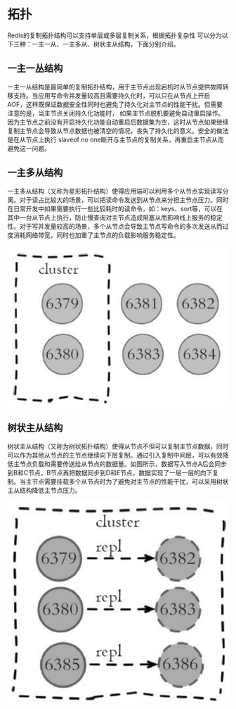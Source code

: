 # 拓扑

Redis的复制拓扑结构可以支持单层或多层复制关系，根据拓扑复杂性 可以分为以下三种：一主一从、一主多从、树状主从结构，下面分别介绍。

## 一主一丛结构

一主一从结构是最简单的复制拓扑结构，用于主节点出现宕机时从节点提供故障转移支持。当应用写命令并发量较高且需要持久化时，可以只在从节点上开启AOF，这样既保证数据安全性同时也避免了持久化对主节点的性能干扰。但需要注意的是，当主节点关闭持久化功能时， 如果主节点脱机要避免自动重启操作。因为主节点之前没有开启持久化功能自动重启后数据集为空，这时从节点如果继续复制主节点会导致从节点数据也被清空的情况，丧失了持久化的意义。安全的做法是在从节点上执行 slaveof no one断开与主节点的复制关系，再重启主节点从而避免这一问题。

## 一主多从结构

一主多从结构（又称为星形拓扑结构）使得应用端可以利用多个从节点实现读写分离。对于读占比较大的场景，可以把读命令发送到从节点来分担主节点压力。同时在日常开发中如果需要执行一些比较耗时的读命令，如：keys、sort等，可以在其中一台从节点上执行，防止慢查询对主节点造成阻塞从而影响线上服务的稳定性。对于写并发量较高的场景，多个从节点会导致主节点写命令的多次发送从而过度消耗网络带宽，同时也加重了主节点的负载影响服务稳定性。

![](../.gitbook/assets/image%20%2895%29.png)

## 树状主从结构

树状主从结构（又称为树状拓扑结构）使得从节点不但可以复制主节点数据，同时可以作为其他从节点的主节点继续向下层复制。通过引入复制中间层，可以有效降低主节点负载和需要传送给从节点的数据量。如图所示，数据写入节点A后会同步到B和C节点，B节点再把数据同步到D和E节点，数据实现了一层一层的向下复制。当主节点需要挂载多个从节点时为了避免对主节点的性能干扰，可以采用树状主从结构降低主节点压力。

![](../.gitbook/assets/image%20%28105%29.png)

